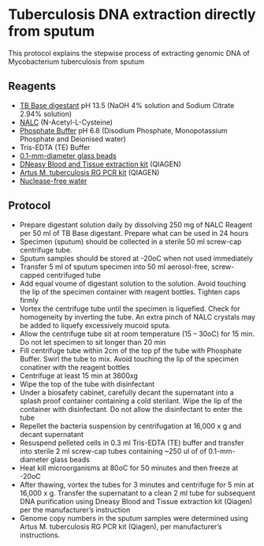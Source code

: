 # Tuberculosis DNA extraction directly from sputum

This protocol explains the stepwise process of extracting genomic DNA of Mycobacterium tuberculosis from sputum

## Reagents

* [TB Base digestant](https://catalog.hardydiagnostics.com/cp_prod/product/x45-tb-base-digestant-for-the-digestion-and-decontamination-of-sputum-specimens-for-tb-culture-50ml-2-ounce-polyethylene-bottle-order-by-the-package-of-25-by-hardy-diagnostics-tb-and-mycology-supplies) pH 13.5 (NaOH 4% solution and Sodium Citrate 2.94% solution)
* [NALC](https://catalog.hardydiagnostics.com/cp_prod/product/z60-nalc-powder-for-sputum-decontamination-and-digestion-250mg-each-16x100mm-tube-n-acetyl-l-cysteine-20-per-box-use-with-tb-base-digestant-by-hardy-diagnostics-tb-and-mycology-supplies) (N-Acetyl-L-Cysteine)
* [Phosphate Buffer](https://catalog.hardydiagnostics.com/cp_prod/product/x43-phosphate-buffer-40ml-fill-60ml-polypropylene-bottle-order-by-the-package-of-25-by-hardy-diagnostics-tb-and-mycology-supplies) pH 6.8 (Disodium Phosphate, Monopotassium Phosphate and Deionised water)
* Tris-EDTA (TE) Buffer
* [0.1-mm-diameter glass beads](https://www.qiagen.com/us/products/instruments-and-automation/accessories/bulk-beads/#orderinginformation)
* [DNeasy Blood and Tissue extraction kit](https://www.qiagen.com/us/products/top-sellers/dneasy-blood-and-tissue-kit/#orderinginformation) (QIAGEN)
* [Artus M. tuberculosis RG PCR kit](https://www.qiagen.com/gb/products/diagnostics-and-clinical-research/tb-management/artus-tb/artus-m-tuberculosis-pcr-kits-ce/) (QIAGEN)
* [Nuclease-free water](https://www.qiagen.com/us/products/discovery-and-translational-research/lab-essentials/buffers-reagents/nuclease-free-water/#orderinginformation)

## Protocol

* Prepare digestant solution daily by dissolving 250 mg of NALC Reagent per 50 ml of TB Base digestant. Prepare what can be used in 24 hours
* Specimen (sputum) should be collected in a sterile 50 ml screw-cap centrifuge tube.
* Sputum samples should be stored at -20oC when not used immediately
* Transfer 5 ml of sputum specimen into 50 ml aerosol-free, screw-capped centrifuged tube
* Add equal voume of digestant solution to the solution. Avoid touching the lip of the specimen container with reagent bottles. Tighten caps firmly
* Vortex the centrifuge tube until the specimen is liquefied. Check for homogeneity by inverting the tube. An extra pinch of NALC crystals may be added to liquefy excessively mucoid sputa.
* Allow the centrifuge tube sit at room temperature (15 – 30oC) for 15 min. Do not let specimen to sit longer than 20 min
* Fill centrifuge tube within 2cm of the top pf the tube with Phosphate Buffer. Swirl the tube to mix. Avoid touching the lip of the specimen conatiner with the reagent bottles
* Centrifuge at least 15 min at 3600xg
* Wipe the top of the tube with disinfectant
* Under a biosafety cabinet, carefully decant the supernatant into a splash proof container containing a cold sterilant. Wipe the lip of the container with disinfectant. Do not allow the disinfectant to enter the tube
* Repellet the bacteria suspension by centrifugation at 16,000 x g and decant supernatant
* Resuspend pelleted cells in 0.3 ml Tris-EDTA (TE) buffer and transfer into sterile 2 ml screw-cap tubes containing ~250 ul of of 0.1-mm-diameter glass beads
* Heat kill microorganisms at 80oC for 50 minutes and then freeze at -20oC
* After thawing, vortex the tubes for 3 minutes and centrifuge for 5 min at 16,000 x g. Transfer the supernatant to a clean 2 ml tube for subsequent DNA purification using Dneasy Blood and Tissue extraction kit (Qiagen) per the manufacturer’s instruction
* Genome copy numbers in the sputum samples were determined using Artus M. tuberculosis RG PCR kit (Qiagen), per manufacturer’s instructions.
